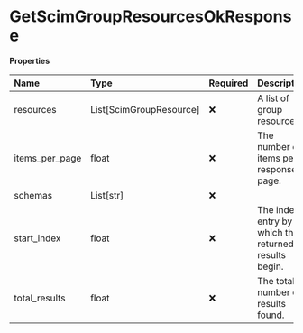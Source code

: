 # GetScimGroupResourcesOkResponse

**Properties**

| Name           | Type                    | Required | Description                                          |
| :------------- | :---------------------- | :------- | :--------------------------------------------------- |
| resources      | List[ScimGroupResource] | ❌       | A list of group resources.                           |
| items_per_page | float                   | ❌       | The number of items per response page.               |
| schemas        | List[str]               | ❌       |                                                      |
| start_index    | float                   | ❌       | The index entry by which the returned results begin. |
| total_results  | float                   | ❌       | The total number of results found.                   |
